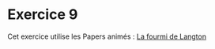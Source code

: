 # Exercice 9

<!--Cet exercice nécessite une introduction spécifique, l'énoncé sera disponible dès que cette introduction sera donnée !-->

Cet exercice utilise les Papers animés :  [La fourmi de Langton](https://tech.io/playgrounds/51349/exercices-papers-animes---la-fourmi-de-langton---enonces/paper-anime---exemple)